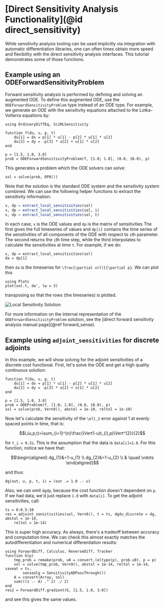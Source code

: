 # [Direct Sensitivity Analysis Functionality](@id direct_sensitivity)

While sensitivity analysis tooling can be used implicitly via integration with
automatic differentiation libraries, one can often times obtain more speed
and flexibility with the direct sensitivity analysis interfaces. This tutorial
demonstrates some of those functions.

## Example using an ODEForwardSensitivityProblem

Forward sensitivity analysis is performed by defining and solving an augmented
ODE. To define this augmented ODE, use the `ODEForwardSensitivityProblem` type
instead of an ODE type. For example, we generate an ODE with the sensitivity
equations attached to the Lotka-Volterra equations by:

```@example directsense
using OrdinaryDiffEq, SciMLSensitivity

function f(du, u, p, t)
    du[1] = dx = p[1] * u[1] - p[2] * u[1] * u[2]
    du[2] = dy = -p[3] * u[2] + u[1] * u[2]
end

p = [1.5, 1.0, 3.0]
prob = ODEForwardSensitivityProblem(f, [1.0; 1.0], (0.0, 10.0), p)
```

This generates a problem which the ODE solvers can solve:

```@example directsense
sol = solve(prob, DP8())
```

Note that the solution is the standard ODE system and the sensitivity system combined.
We can use the following helper functions to extract the sensitivity information:

```julia
x, dp = extract_local_sensitivities(sol)
x, dp = extract_local_sensitivities(sol, i)
x, dp = extract_local_sensitivities(sol, t)
```

In each case, `x` is the ODE values and `dp` is the matrix of sensitivities
The first gives the full timeseries of values and `dp[i]` contains the time series of the
sensitivities of all components of the ODE with respect to `i`th parameter.
The second returns the `i`th time step, while the third
interpolates to calculate the sensitivities at time `t`. For example, if we do:

```@example directsense
x, dp = extract_local_sensitivities(sol)
da = dp[1]
```

then `da` is the timeseries for ``\frac{\partial u(t)}{\partial p}``. We can
plot this

```@example directsense
using Plots
plot(sol.t, da', lw = 3)
```

transposing so that the rows (the timeseries) is plotted.

![Local Sensitivity Solution](https://user-images.githubusercontent.com/1814174/170916167-11d1b5c6-3c3c-439a-92af-d3899e24d2ad.png)

For more information on the internal representation of the `ODEForwardSensitivityProblem`
solution, see the [direct forward sensitivity analysis manual page](@ref forward_sense).

## Example using `adjoint_sensitivities` for discrete adjoints

In this example, we will show solving for the adjoint sensitivities of a discrete
cost functional. First, let's solve the ODE and get a high quality continuous
solution:

```@example directsense
function f(du, u, p, t)
    du[1] = dx = p[1] * u[1] - p[2] * u[1] * u[2]
    du[2] = dy = -p[3] * u[2] + u[1] * u[2]
end

p = [1.5, 1.0, 3.0]
prob = ODEProblem(f, [1.0; 1.0], (0.0, 10.0), p)
sol = solve(prob, Vern9(), abstol = 1e-10, reltol = 1e-10)
```

Now let's calculate the sensitivity of the ``\ell_2`` error against 1 at evenly spaced
points in time, that is:

```math
L(u,p,t)=\sum_{i=1}^{n}\frac{\Vert1-u(t_{i},p)\Vert^{2}}{2}
```

for ``t_i = 0.5i``. This is the assumption that the data is `data[i]=1.0`.
For this function, notice we have that:

```math
\begin{aligned}
dg_{1}&=1-u_{1} \\
dg_{2}&=1-u_{2} \\
& \quad \vdots
\end{aligned}
```

and thus:

```@example directsense
dg(out, u, p, t, i) = (out .= 1.0 .- u)
```

Also, we can omit `dgdp`, because the cost function doesn't dependent on `p`.
If we had data, we'd just replace `1.0` with `data[i]`. To get the adjoint
sensitivities, call:

```@example directsense
ts = 0:0.5:10
res = adjoint_sensitivities(sol, Vern9(), t = ts, dgdu_discrete = dg, abstol = 1e-14,
    reltol = 1e-14)
```

This is super high accuracy. As always, there's a tradeoff between accuracy
and computation time. We can check this almost exactly matches the
autodifferentiation and numerical differentiation results:

```@example directsense
using ForwardDiff, Calculus, ReverseDiff, Tracker
function G(p)
    tmp_prob = remake(prob, u0 = convert.(eltype(p), prob.u0), p = p)
    sol = solve(tmp_prob, Vern9(), abstol = 1e-14, reltol = 1e-14, saveat = ts,
        sensealg = SensitivityADPassThrough())
    A = convert(Array, sol)
    sum(((1 .- A) .^ 2) ./ 2)
end
res2 = ForwardDiff.gradient(G, [1.5, 1.0, 3.0])
```

and see this gives the same values.

